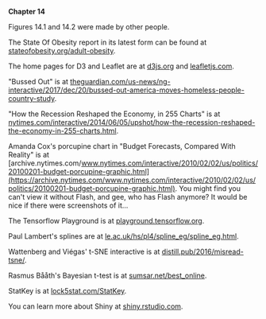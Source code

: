 **Chapter 14**

Figures 14.1 and 14.2 were made by other people.

The State Of Obesity report in its latest form can be found at [stateofobesity.org/adult-obesity](https://stateofobesity.org/adult-obesity/).

The home pages for D3 and Leaflet are at [d3js.org](https://d3js.org/) and [leafletjs.com](https://leafletjs.com/).

"Bussed Out" is at [theguardian.com/us-news/ng-interactive/2017/dec/20/bussed-out-america-moves-homeless-people-country-study](https://www.theguardian.com/us-news/ng-interactive/2017/dec/20/bussed-out-america-moves-homeless-people-country-study).

"How the Recession Reshaped the Economy, in 255 Charts" is at [nytimes.com/interactive/2014/06/05/upshot/how-the-recession-reshaped-the-economy-in-255-charts.html](https://www.nytimes.com/interactive/2014/06/05/upshot/how-the-recession-reshaped-the-economy-in-255-charts.html).

Amanda Cox's porcupine chart in "Budget Forecasts, Compared With Reality" is at [archive.nytimes.com/www.nytimes.com/interactive/2010/02/02/us/politics/20100201-budget-porcupine-graphic.html](https://archive.nytimes.com/www.nytimes.com/interactive/2010/02/02/us/politics/20100201-budget-porcupine-graphic.html). You might find you can't view it without Flash, and gee, who has Flash anymore? It would be nice if there were screenshots of it...

The Tensorflow Playground is at [playground.tensorflow.org](http://playground.tensorflow.org/).

Paul Lambert's splines are at [le.ac.uk/hs/pl4/spline_eg/spline_eg.html](https://www.le.ac.uk/hs/pl4/spline_eg/spline_eg.html).

Wattenberg and Viégas' t-SNE interactive is at [distill.pub/2016/misread-tsne/](https://distill.pub/2016/misread-tsne/).

Rasmus Bååth's Bayesian t-test is at [sumsar.net/best_online](http://sumsar.net/best_online/).

StatKey is at [lock5stat.com/StatKey](http://www.lock5stat.com/StatKey/).

You can learn more about Shiny at [shiny.rstudio.com](https://shiny.rstudio.com/).
